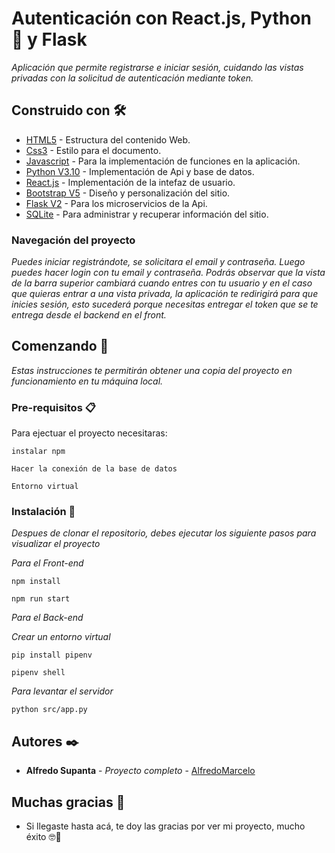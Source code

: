 # Autenticación con React.js, Python 🐍 y Flask
_Aplicación que permite registrarse e iniciar sesión, cuidando las vistas privadas con la solicitud de autenticación mediante token._


## Construido con 🛠️

* [HTML5](https://developer.mozilla.org/es/docs/Web/HTML) - Estructura del contenido Web.
* [Css3](https://developer.mozilla.org/es/docs/Web/CSS) - Estilo para el documento.
* [Javascript](https://www.javascript.com/) - Para la implementación de funciones en la aplicación.
* [Python V3.10](https://www.python.org/) -  Implementación de Api y base de datos.
* [React.js](https://es.reactjs.org/) - Implementación de la intefaz de usuario. 
* [Bootstrap V5](https://getbootstrap.com/) - Diseño y personalización del sitio.
* [Flask V2](https://flask.palletsprojects.com/en/2.0.x/) - Para los microservicios de la Api.
* [SQLite](https://www.sqlite.org/index.html) - Para administrar y recuperar información del sitio.


### Navegación del proyecto
_Puedes iniciar registrándote, se solicitara el email y contraseña. Luego puedes hacer login con tu email y contraseña. Podrás observar que la vista de
la barra superior cambiará cuando entres con tu usuario y en el caso que quieras entrar a una vista privada, la aplicación te redirigirá para que inicies
sesión, esto sucederá porque necesitas entregar el token que se te entrega desde el backend en el front._



## Comenzando 🚀

_Estas instrucciones te permitirán obtener una copia del proyecto en funcionamiento en tu máquina local._

### Pre-requisitos 📋

Para ejectuar el proyecto necesitaras:

```
instalar npm
```

```
Hacer la conexión de la base de datos 
```

```
Entorno virtual
```

### Instalación 🔧

_Despues de clonar el repositorio, debes ejecutar los siguiente pasos para visualizar el proyecto_

_Para el Front-end_
```
npm install
```

```
npm run start
```
_Para el Back-end_

_Crear un entorno virtual_
```
pip install pipenv
```
```
pipenv shell
```

_Para levantar el servidor_

```
python src/app.py
```




## Autores ✒️

* **Alfredo Supanta** - *Proyecto completo* - [AlfredoMarcelo](https://github.com/alfredomarcelo)


## Muchas gracias 🎁 

* Si llegaste hasta acá, te doy las gracias por ver mi proyecto, mucho éxito 🤓📢
